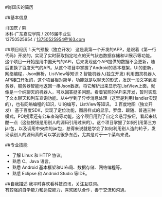 #肖国庆的简历

##基本信息

肖国庆 / 男   
本科·广东嘉应学院 / 2016届毕业生   
13750525954 / 13750525954@163.com

##项目经历
1.天气预报（独立开发）
这是我第一个开发的APP，是跟着《第一行代码》开发的，实现了实时获取指定地点的天气状态数据存储和UI展示等功能。这个项目一开始是用中国天气的API，后来发现这个API提供的数据不会更新，随后更换了百度天气的API。从这个项目中掌握了Android的基本框架，UI的更新，网络编程，Json解析，ListView等知识
2.智能机器人(独立开发)
利用图灵机器人API接口开发的，这个项目相对简单，功能就是以聊天的形式，发送一段文字到服务器，服务器智能地返回一串Json数据，将它解析出来显示在ListView上面，就像是一个纯聊天的机器人，可以回答挺多问题。看着官网的API来开发，暂时实现了文本聊天和列车查询功能。从中学到了异步消息处理（这里是利用Handler实现的），也有网络编程的知识，UI的编写，ListView等知识。
3.百度地图（独立开发）
基于百度SDK，实现了定位功能，图层样式的显示，罗盘、跟随、普通三种模式，POI搜索还有公车查询等功能，这个项目用到了自定义悬浮按钮，看起来炫酷一点（这些按钮是用别人的源码引用过来的）。这个项目掌握了如何引用第三方jar包，以及调用中央库的jar包，总得来说就是学会了如何利用别人造的轮子，发现读别人的源码真的可以学到很多东西，尤其是对于一个菜鸟来说。


##专业技能
- 了解 Linux 和 HTTP 协议。
- 熟悉 C、Java 语言。
- 熟悉 Android 基本框架和UI布局、数据存储、网络编程等。
- 熟悉 Eclipse 和 Android Studio 等IDE。

##自我描述
我平时喜欢看科技资讯，关注互联网。   
有较强的自学能力和适应能力，喜欢团队合作，善于交流和沟通。   

